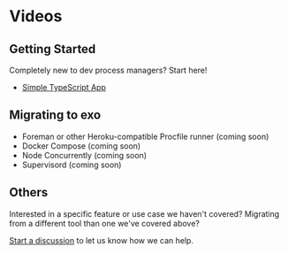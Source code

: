 # Videos

## Getting Started

Completely new to dev process managers? Start here!

- [Simple TypeScript App](https://youtu.be/WTRfNI4PwVI)

## Migrating to exo

- Foreman or other Heroku-compatible Procfile runner (coming soon)
- Docker Compose (coming soon)
- Node Concurrently (coming soon)
- Supervisord (coming soon)

## Others

Interested in a specific feature or use case we haven't covered? Migrating from
a different tool than one we've covered above?

[Start a discussion](https://github.com/deref/exo/discussions) to let us know
how we can help.
